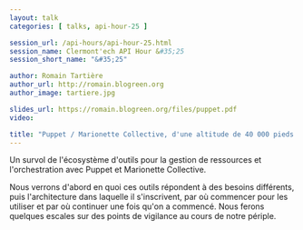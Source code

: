 ```yaml
---
layout: talk
categories: [ talks, api-hour-25 ]

session_url: /api-hours/api-hour-25.html
session_name: Clermont'ech API Hour &#35;25
session_short_name: "&#35;25"

author: Romain Tartière
author_url: http://romain.blogreen.org
author_image: tartiere.jpg

slides_url: https://romain.blogreen.org/files/puppet.pdf
video:

title: "Puppet / Marionette Collective, d'une altitude de 40 000 pieds et à mach 0.8"
---
```


Un survol de l'écosystème d'outils pour la gestion de ressources et l'orchestration avec
Puppet et Marionette Collective.

Nous verrons d'abord en quoi ces outils répondent à des besoins différents, puis l'architecture
dans laquelle il s'inscrivent, par où commencer pour les utiliser et par où continuer une fois
qu'on a commencé. Nous ferons quelques escales sur des points de vigilance au cours de notre périple.
